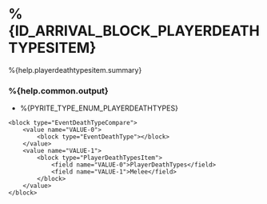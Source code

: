 # %{ID_ARRIVAL_BLOCK_PLAYERDEATHTYPESITEM}

%{help.playerdeathtypesitem.summary}

### %{help.common.output}

-   %{PYRITE_TYPE_ENUM_PLAYERDEATHTYPES}

```
<block type="EventDeathTypeCompare">
    <value name="VALUE-0">
        <block type="EventDeathType"></block>
    </value>
    <value name="VALUE-1">
        <block type="PlayerDeathTypesItem">
            <field name="VALUE-0">PlayerDeathTypes</field>
            <field name="VALUE-1">Melee</field>
        </block>
    </value>
</block>
```
